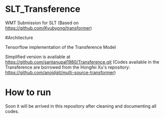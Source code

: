 # SLT_Transference
WMT Submission for SLT (Based on https://github.com/Kyubyong/transformer)

#Architecture

Tensorflow implementation of the Transference Model

Simplified version is available at https://github.com/santanupal1980/Transference.git
(Codes available in the Transference are borrowed from the Hongfei Xu's repository: https://github.com/anoidgit/multi-source-transformer)

# How to run

Soon it will be arrived in this repository after cleaning and documenting all codes. 


